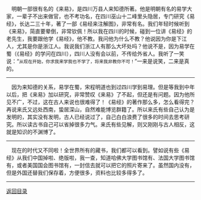 &emsp;明朝一部很有名的《来易》，是四川万县人来知德所著。他是明朝有名的易学大家，一辈子不出来做官，也不考功名，在四川巫山十二峰里头隐居，专门研究《易经》，长达二三十年，著了一部《易经来注解图》，非常有名。我们年轻时候听到《来易》，简直要晕倒，非常钦佩！所以我在四川的时候，碰到一位讲《易经》的老先生，我要跟他学《易经》，他不教。我问他为什么不教？他说因为你是下江人，尤其是你是浙江人。我说我们浙江人有那么大坏处吗？他说不是，因为易学在蜀（《易经》的学问在四川），四川人没有会以前，不传给外省人。我听了一笑说：“``从现在开始，你求我来学我也不学了，将来我非教你不可！``”一来是说笑，二来是真的。
___
&emsp;因为来知德的关系，易学在蜀，宋程明道也到过四川学到易理。但是等我到中年以后，把《来易》加以研究，非常赞叹《来易》了不起，但还是有问题。因为他所见不广，不过，这在古人来说也很难得了！《易经》的著作那么多，怎么看得完？再说来氏又远处西南，蛰居深山，自然难能博览群籍了。所以来氏有些自己认为是发明的，其实没有发明，古人已经说过了，自己白白浪费了很多的时间去思考研究。所以读古书自己可以省掉很多力气。来氏有些见解，则又刚刚与古人相反，这就是知识的不渊博了。
___
&emsp;现在的时代又不同啦！全世界所有的藏书，我们都可以看到。譬如说有些《易经》从我们中国掉啦、绝版啦，我一查，知道哈佛大学图书馆有、法国大学图书馆有，或者美国国会图书馆有，一封信去就可以把它的照片寄来了。虽然国内没有，但是外国还替我们保存着，方便很多，资料也比较多得多了。
___
[返回目录](../../../master/README.md#目录)